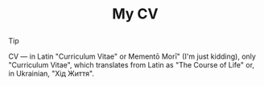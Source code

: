 <h1>
  <p align="center">
    My CV
  </p>
</h1> 

> [!TIP]
>
> CV — in Latin "Curriculum Vitae" or Mementō Morī" (I'm just kidding), only "Curriculum Vitae", which translates from Latin as "The Course of Life" or, in Ukrainian, "Хід Життя".
